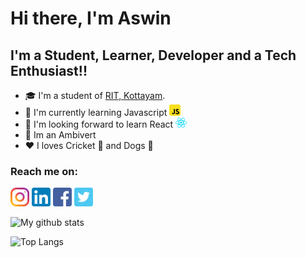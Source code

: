 # Hi there, I'm Aswin


## I'm a Student, Learner, Developer and a Tech Enthusiast!!
- 🎓 I'm a student of [RIT, Kottayam][ritSite].
- 📖 I'm currently learning Javascript <img alt="Javascript" src="icons/js.svg" width="18px">
- 📔 I'm looking forward to learn React <img alt="React" src="icons/react.svg" width="18px">
- 🙊 Im an Ambivert
- ♥ I loves Cricket 🏏 and Dogs 🐶


### Reach me on:
[<img alt="Instagram" src="icons/insta.svg" float="left" width="30px">][myInsta] [<img alt="LinkedIn" src="icons/linkedin.svg" float="left" width="30px">][myln]
[<img alt="Facebook" src="icons/facebook.svg" float="left" width="30px">][myFB] [<img alt="Twitter" src="icons/twitter.svg" float="left" width="30px">][myTwitter]


![My github stats](https://github-readme-stats.vercel.app/api?username=aswinkr77&count_private=true&show_icons=true&theme=vue)

![Top Langs](https://github-readme-stats.vercel.app/api/top-langs/?username=aswinkr77)


[ritSite]: http://www.rit.ac.in/
[myInsta]: https://www.instagram.com/__ash_things__/
[myln]: https://www.linkedin.com/in/aswinkr77/
[myFB]: https://www.facebook.com/aswinkr77
[myTwitter]: https://twitter.com/aswinkr77